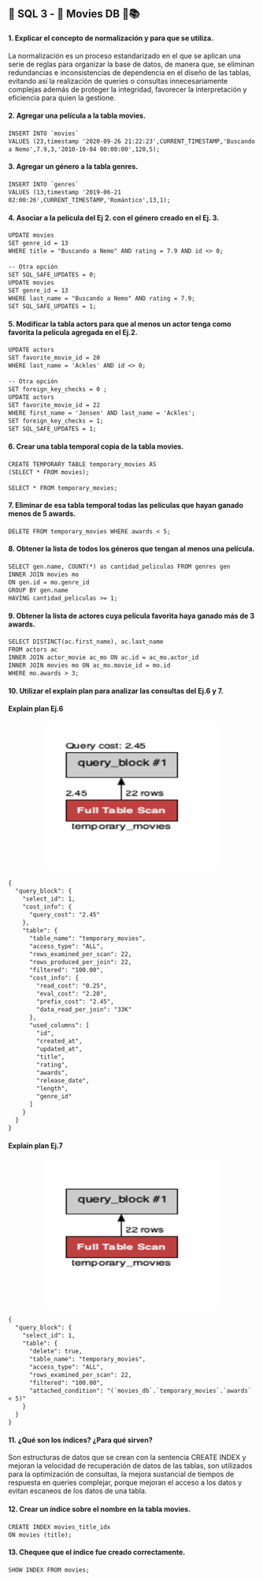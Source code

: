 ##  :closed_lock_with_key: SQL 3 - :movie_camera: Movies DB :school_satchel::books:

#### 1. Explicar el concepto de normalización y para que se utiliza.
La normalización es un proceso estandarizado en el que se aplican una serie de reglas para organizar la base de datos, de manera que, se eliminan redundancias e inconsistencias de dependencia en el diseño de las tablas, evitando así la realización de queries o consultas innecesariamente complejas además de proteger la integridad, favorecer la interpretación y eficiencia para quien la gestione.

#### 2. Agregar una película a la tabla movies.
```mysql
INSERT INTO `movies` 
VALUES (23,timestamp '2020-09-26 21:22:23',CURRENT_TIMESTAMP,'Buscando a Nemo',7.9,3,'2010-10-04 00:00:00',120,5);
```

#### 3. Agregar un género a la tabla genres.
```mysql
INSERT INTO `genres` 
VALUES (13,timestamp '2019-06-21 02:00:26',CURRENT_TIMESTAMP,'Romántico',13,1);
```

#### 4. Asociar a la película del Ej 2. con el género creado en el Ej. 3.
```mysql
UPDATE movies
SET genre_id = 13 
WHERE title = "Buscando a Nemo" AND rating = 7.9 AND id <> 0;

-- Otra opción
SET SQL_SAFE_UPDATES = 0;
UPDATE movies
SET genre_id = 13
WHERE last_name = "Buscando a Nemo" AND rating = 7.9;
SET SQL_SAFE_UPDATES = 1;
```

#### 5. Modificar la tabla actors para que al menos un actor tenga como favorita la película agregada en el Ej.2.
```mysql
UPDATE actors
SET favorite_movie_id = 20
WHERE last_name = 'Ackles' AND id <> 0;

-- Otra opción
SET foreign_key_checks = 0 ;
UPDATE actors
SET favorite_movie_id = 22
WHERE first_name = 'Jensen' AND last_name = 'Ackles';
SET foreign_key_checks = 1;
SET SQL_SAFE_UPDATES = 1;
```

#### 6. Crear una tabla temporal copia de la tabla movies.
```mysql
CREATE TEMPORARY TABLE temporary_movies AS
(SELECT * FROM movies);

SELECT * FROM temporary_movies;
```

#### 7. Eliminar de esa tabla temporal todas las películas que hayan ganado menos de 5 awards.
```mysql
DELETE FROM temporary_movies WHERE awards < 5;
```

#### 8. Obtener la lista de todos los géneros que tengan al menos una película.
```mysql
SELECT gen.name, COUNT(*) as cantidad_peliculas FROM genres gen
INNER JOIN movies mo
ON gen.id = mo.genre_id
GROUP BY gen.name
HAVING cantidad_peliculas >= 1;
```

#### 9. Obtener la lista de actores cuya película favorita haya ganado más de 3 awards. 
```mysql
SELECT DISTINCT(ac.first_name), ac.last_name
FROM actors ac
INNER JOIN actor_movie ac_mo ON ac.id = ac_mo.actor_id
INNER JOIN movies mo ON ac_mo.movie_id = mo.id
WHERE mo.awards > 3;
```

#### 10. Utilizar el explain plan para analizar las consultas del Ej.6 y 7.

#### Explain plan Ej.6
<p align="center">
  <img width="360" height="300" src="img/explainPlanEx6.png">
</p>


```mysql
{
  "query_block": {
    "select_id": 1,
    "cost_info": {
      "query_cost": "2.45"
    },
    "table": {
      "table_name": "temporary_movies",
      "access_type": "ALL",
      "rows_examined_per_scan": 22,
      "rows_produced_per_join": 22,
      "filtered": "100.00",
      "cost_info": {
        "read_cost": "0.25",
        "eval_cost": "2.20",
        "prefix_cost": "2.45",
        "data_read_per_join": "33K"
      },
      "used_columns": [
        "id",
        "created_at",
        "updated_at",
        "title",
        "rating",
        "awards",
        "release_date",
        "length",
        "genre_id"
      ]
    }
  }
}
```

#### Explain plan Ej.7
<p align="center">
  <img width="360" height="300" src="img/explainPlanEx7.png">
</p>


```mysql
{
  "query_block": {
    "select_id": 1,
    "table": {
      "delete": true,
      "table_name": "temporary_movies",
      "access_type": "ALL",
      "rows_examined_per_scan": 22,
      "filtered": "100.00",
      "attached_condition": "(`movies_db`.`temporary_movies`.`awards` < 5)"
    }
  }
}
```

#### 11. ¿Qué son los índices? ¿Para qué sirven?
Son estructuras de datos que se crean con la sentencia CREATE INDEX y mejoran la velocidad de recuperación de datos de las tablas, son utilizados para la optimización de consultas, la mejora sustancial de tiempos de respuesta en queries complejar, porque mejoran el acceso a los datos y evitan escaneos de los datos de una tabla. 

#### 12. Crear un índice sobre el nombre en la tabla movies.
```mysql
CREATE INDEX movies_title_idx
ON movies (title);
```

#### 13. Chequee que el índice fue creado correctamente.
```mysql
SHOW INDEX FROM movies;
```
